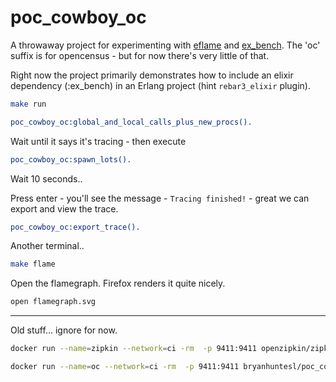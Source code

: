 # poc_cowboy_oc

A throwaway project for experimenting with [eflame](https://github.com/bryanhuntesl/poc_cowboy_oc) and [ex_bench](https://github.com/bryanhuntesl/ex_bench). The 'oc' suffix is for opencensus - but for now there's very little of that.

Right now the project primarily demonstrates how to include an elixir dependency (:ex_bench) in an Erlang project (hint `rebar3_elixir` plugin). 

```bash
make run
```

```erlang
poc_cowboy_oc:global_and_local_calls_plus_new_procs().
```

Wait until it says it's tracing - then execute

```erlang
poc_cowboy_oc:spawn_lots().
```

Wait 10 seconds..

Press enter - you'll see the message - `Tracing finished!` - great we can export and view the trace.

```erlang
poc_cowboy_oc:export_trace().
```

Another terminal..

```bash
make flame
```

Open the flamegraph. Firefox renders it quite nicely.

```bash
open flamegraph.svg
```

----

Old stuff... ignore for now.

```bash
docker run --name=zipkin --network=ci -rm  -p 9411:9411 openzipkin/zipkin
```

```bash
docker run --name=oc --network=ci -rm  -p 9411:9411 bryanhuntesl/poc_cowboy_oc:latest foreground
```
